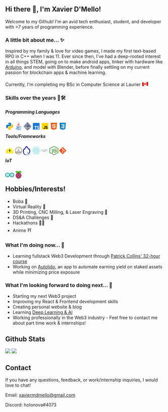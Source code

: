 ## Hi there 👋, I'm Xavier D'Mello!
Welcome to my Github! I'm an avid tech enthusiast, student, and developer with >7 years of programming experience.

### A little bit about me... ✨
Inspired by my family & love for video games, I made my first text-based RPG in C++ when I was 11. Ever since then, I've had a deep-rooted interest in all things STEM, going on to make android apps, tinker with hardware like [Arduino](https://www.arduino.cc/), and model with Blender, before finally settling on my current passion for blockchain apps & machine learning.  

Currently, I'm completing my BSc in Computer Science at Laurier <img src="images/flag-canada.png" width="21" height="21"/>

### Skills over the years 👷🛠️
##### Programming Languages
<a href="https://www.python.org/" target="_blank"><img align="left" src="./images/python.svg" width="28" height="28"></a>
<a href="https://www.java.com/en/" target="_blank"><img align="left" src="./images/java.svg" width="28" height="28"></a>
<a href="https://soliditylang.org/" target="_blank"><img align="left" src="./images/ethereum.svg" width="28" height="28"></a>
<a href="https://www.typescriptlang.org/" target="_blank"><img align="left" src="./images/typescript.svg" width="28" height="28"></a>
<a href="https://en.wikipedia.org/wiki/JavaScript" target="_blank"><img align="left" src="./images/javascript.svg" width="28" height="28"></a>
<a href="https://en.wikipedia.org/wiki/HTML" target="_blank"><img align="left" src="./images/html.svg" width="28" height="28"></a>
<a href="https://en.wikipedia.org/wiki/CSS" target="_blank"><img align="left" src="./images/css3.svg" width="28" height="28"></a><br/>

#####  Tools/Frameworks
<a href="https://hardhat.org/" target="_blank"><img align="left" src="./images/hardhat.png" width="28" height="28"></a>
<a href="https://eth-brownie.readthedocs.io/en/stable/" target="_blank"><img align="left" src="./images/brownie.png" width="28" height="28"></a>
<a href="https://docs.ethers.io/" target="_blank"><img align="left" src="./images/ethers.svg" width="28" height="28"></a>
<a href="https://reactjs.org/" target="_blank"><img align="left" src="./images/react.svg" width="28" height="28"></a>
<a href="https://nextjs.org/" target="_blank"><img align="left" src="./images/nextjs.png" width="28" height="28"></a>
<a href="https://nodejs.org/en/" target="_blank"><img align="left" src="./images/node.png" width="28" height="28"></a>
<a href="https://git-scm.com/" target="_blank"><img align="left" src="./images/git.svg" width="28" height="28"></a><br/>

##### IoT
<a href="https://www.arduino.cc/" target="_blank"><img align="left" src="./images/arduino.svg" width="28" height="28"></a>
<a href="https://www.raspberrypi.com/" target="_blank"><img align="left" src="./images/raspberry-pi.svg" width="28" height="28"></a><br/>

## Hobbies/Interests!
- Boba 🍵
- Virtual Reality 🥽    
- 3D Printing, CNC Milling, & Laser Engraving 👷
- DS&A Challenges 💪
- Hackathons 👨‍💻
- Anime ⛩️ </br>

### What I'm doing now... 🔎
- Learning fullstack Web3 Development through [Patrick Collins' 32-hour course](https://www.youtube.com/watch?v=gyMwXuJrbJQ)
- Working on [Autolido](https://github.com/xavierdmello/Autolido), an app to automate earning yield on staked assets while minimizing price exposure

### What I'm looking forward to doing next... 🔮
- Starting my next Web3 project
- Improving my React & Frontend development skills
- Creating personal website & blog
- Learning [Deep Learning & AI](https://course.fast.ai/)
- Working professionally in the Web3 industry - Feel free to contact me about part time work & internships!

## Github Stats
<img height="150px" src="https://github-readme-stats.vercel.app/api?username=xavierdmello&hide_border=true&show_icons=true&include_all_commits=false&count_private=true&line_height=24&text_color=ffffff&icon_color=ffffff&bg_color=0,fd1d1d,e1306c,c13584,833ab4&title_color=ffffff"/> <img height="150px" src="https://github-readme-stats.vercel.app/api/top-langs/?username=xavierdmello&hide=html&hide_border=true&card_width=320&layout=compact&langs_count=7&text_color=ffffff&icon_color=ffffff&bg_color=0,833ab4,5851db,405de6&title_color=ffffff"/>

## Contact
If you have any questions, feedback, or work/internship inquiries, I would love to chat!

Email: xaviermdmello@gmail.com

Discord: holonova#4073
